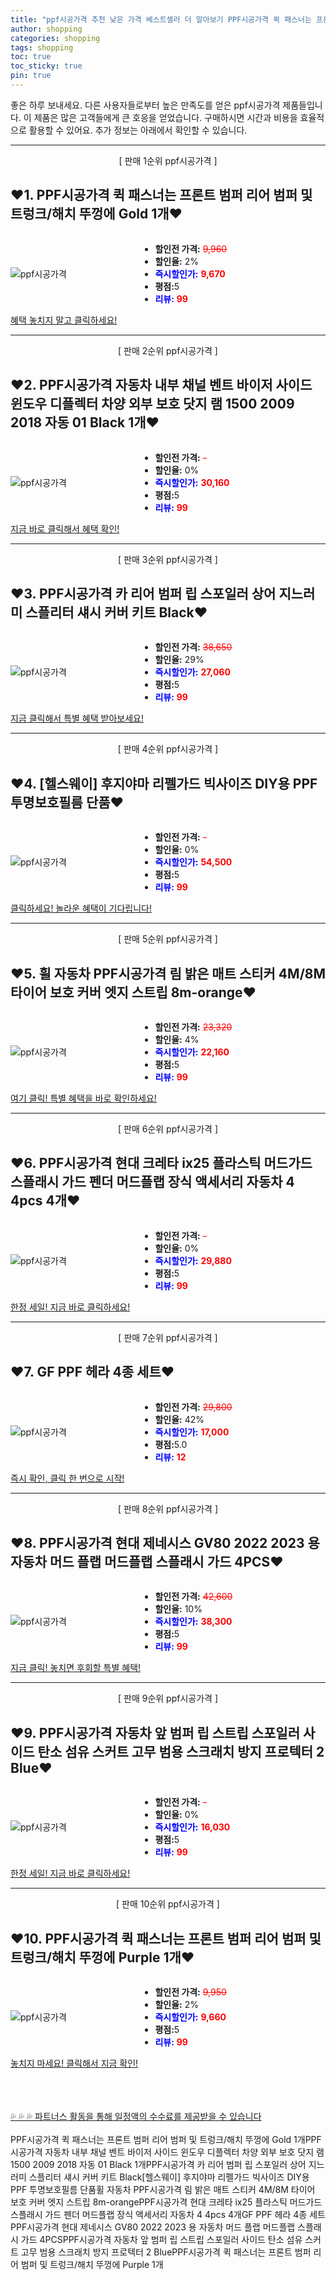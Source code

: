 ```yaml
---
title: "ppf시공가격 추천 낮은 가격 베스트셀러 더 알아보기 PPF시공가격 퀵 패스너는 프론트 범퍼"
author: shopping
categories: shopping
tags: shopping
toc: true
toc_sticky: true
pin: true
---
```

좋은 하루 보내세요. 다른 사용자들로부터 높은 만족도를 얻은 ppf시공가격 제품들입니다. 이 제품은 많은 고객들에게 큰 호응을 얻었습니다. 구매하시면 시간과 비용을 효율적으로 활용할 수 있어요. 추가 정보는 아래에서 확인할 수 있습니다.

---
<p class="toplist" style="margin: 0 auto; display: block; width: fit-content;">[ 판매 1순위 ppf시공가격 ]</p>

<h2><strong>❤️1. PPF시공가격 퀵 패스너는 프론트 범퍼 리어 범퍼 및 트렁크/해치 뚜껑에 Gold 1개❤️</strong></h2>

<div style="display: flex; align-items: center;">
    <div style="flex: 0.4;">
        <img src="https://thumbnail8.coupangcdn.com/thumbnails/remote/230x230ex/image/vendor_inventory/192f/702e18e5aae6c8bcf8cdac3a98581a55966f88524b37756cce04e377defe.jpg" alt="ppf시공가격" style="max-width: 100%;">
    </div>
    <div style="flex: 0.6; margin-left: 10px;">
        <ul>
            <li><strong>할인전 가격:</strong> <del style="color: red;">9,960</del></li>
            <li><strong>할인율:</strong> 2%</li>
            <li><span style='color:blue'><strong>즉시할인가:</strong></span> <span style='color:red'><strong>9,670</strong></span></li>
            <li><strong>평점:</strong>5</li>
            <li><span style='color:blue'><strong>리뷰:</strong></span> <span style='color:red'><strong>99</strong></span></li>
        </ul>
    </div>
</div>
<div class="center">
    <a href="https://selin100587001.github.io?lptag=AF9450613&subid=githubio&pageKey=8134298809&traceid=V0-153&itemId=23104472134&vendorItemId=90137782748" class="myButton">
        혜택 놓치지 말고 클릭하세요!
    </a>
</div>


---
<p class="toplist" style="margin: 0 auto; display: block; width: fit-content;">[ 판매 2순위 ppf시공가격 ]</p>

<h2><strong>❤️2. PPF시공가격 자동차 내부 채널 벤트 바이저 사이드 윈도우 디플렉터 차양 외부 보호 닷지 램 1500 2009 2018 자동 01 Black 1개❤️</strong></h2>

<div style="display: flex; align-items: center;">
    <div style="flex: 0.4;">
        <img src="https://thumbnail6.coupangcdn.com/thumbnails/remote/230x230ex/image/vendor_inventory/c1e2/39c7c321ad72399cc5bef91cace682c82acb38e62457159246645f39d38d.jpg" alt="ppf시공가격" style="max-width: 100%;">
    </div>
    <div style="flex: 0.6; margin-left: 10px;">
        <ul>
            <li><strong>할인전 가격:</strong> <del style="color: red;">-</del></li>
            <li><strong>할인율:</strong> 0%</li>
            <li><span style='color:blue'><strong>즉시할인가:</strong></span> <span style='color:red'><strong>30,160</strong></span></li>
            <li><strong>평점:</strong>5</li>
            <li><span style='color:blue'><strong>리뷰:</strong></span> <span style='color:red'><strong>99</strong></span></li>
        </ul>
    </div>
</div>
<div class="center">
    <a href="https://selin100587001.github.io?lptag=AF9450613&subid=githubio&pageKey=6880905576&traceid=V0-153&itemId=16488880985&vendorItemId=90404820339" class="myButton">
        지금 바로 클릭해서 혜택 확인!
    </a>
</div>


---
<p class="toplist" style="margin: 0 auto; display: block; width: fit-content;">[ 판매 3순위 ppf시공가격 ]</p>

<h2><strong>❤️3. PPF시공가격 카 리어 범퍼 립 스포일러 상어 지느러미 스플리터 섀시 커버 키트 Black❤️</strong></h2>

<div style="display: flex; align-items: center;">
    <div style="flex: 0.4;">
        <img src="https://thumbnail9.coupangcdn.com/thumbnails/remote/230x230ex/image/vendor_inventory/737c/12414c3f3297b2e47df0a5a1229c6589c2daa78b1c3a0a2d301da5085df7.jpg" alt="ppf시공가격" style="max-width: 100%;">
    </div>
    <div style="flex: 0.6; margin-left: 10px;">
        <ul>
            <li><strong>할인전 가격:</strong> <del style="color: red;">38,650</del></li>
            <li><strong>할인율:</strong> 29%</li>
            <li><span style='color:blue'><strong>즉시할인가:</strong></span> <span style='color:red'><strong>27,060</strong></span></li>
            <li><strong>평점:</strong>5</li>
            <li><span style='color:blue'><strong>리뷰:</strong></span> <span style='color:red'><strong>99</strong></span></li>
        </ul>
    </div>
</div>
<div class="center">
    <a href="https://selin100587001.github.io?lptag=AF9450613&subid=githubio&pageKey=8251528522&traceid=V0-153&itemId=23756860577&vendorItemId=90781323128" class="myButton">
        지금 클릭해서 특별 혜택 받아보세요!
    </a>
</div>


---
<p class="toplist" style="margin: 0 auto; display: block; width: fit-content;">[ 판매 4순위 ppf시공가격 ]</p>

<h2><strong>❤️4. [헬스웨이] 후지야마 리펠가드 빅사이즈 DIY용 PPF 투명보호필름 단품❤️</strong></h2>

<div style="display: flex; align-items: center;">
    <div style="flex: 0.4;">
        <img src="https://thumbnail10.coupangcdn.com/thumbnails/remote/230x230ex/image/vendor_inventory/fa2b/b59b4629becb801fe07e3ffe1e403a36281d9a4722256f433e6f3aab8b4c.jpg" alt="ppf시공가격" style="max-width: 100%;">
    </div>
    <div style="flex: 0.6; margin-left: 10px;">
        <ul>
            <li><strong>할인전 가격:</strong> <del style="color: red;">-</del></li>
            <li><strong>할인율:</strong> 0%</li>
            <li><span style='color:blue'><strong>즉시할인가:</strong></span> <span style='color:red'><strong>54,500</strong></span></li>
            <li><strong>평점:</strong>5</li>
            <li><span style='color:blue'><strong>리뷰:</strong></span> <span style='color:red'><strong>99</strong></span></li>
        </ul>
    </div>
</div>
<div class="center">
    <a href="https://selin100587001.github.io?lptag=AF9450613&subid=githubio&pageKey=271799434&traceid=V0-153&itemId=854918620&vendorItemId=5227226560" class="myButton">
        클릭하세요! 놀라운 혜택이 기다립니다!
    </a>
</div>


---
<p class="toplist" style="margin: 0 auto; display: block; width: fit-content;">[ 판매 5순위 ppf시공가격 ]</p>

<h2><strong>❤️5. 휠 자동차 PPF시공가격 림 밝은 매트 스티커 4M/8M 타이어 보호 커버 엣지 스트립 8m-orange❤️</strong></h2>

<div style="display: flex; align-items: center;">
    <div style="flex: 0.4;">
        <img src="https://thumbnail6.coupangcdn.com/thumbnails/remote/230x230ex/image/vendor_inventory/8499/5a27bceef6b608168c49e55a1537c495f3e926cda8c21c34e8fb5bc15fc9.jpg" alt="ppf시공가격" style="max-width: 100%;">
    </div>
    <div style="flex: 0.6; margin-left: 10px;">
        <ul>
            <li><strong>할인전 가격:</strong> <del style="color: red;">23,320</del></li>
            <li><strong>할인율:</strong> 4%</li>
            <li><span style='color:blue'><strong>즉시할인가:</strong></span> <span style='color:red'><strong>22,160</strong></span></li>
            <li><strong>평점:</strong>5</li>
            <li><span style='color:blue'><strong>리뷰:</strong></span> <span style='color:red'><strong>99</strong></span></li>
        </ul>
    </div>
</div>
<div class="center">
    <a href="https://selin100587001.github.io?lptag=AF9450613&subid=githubio&pageKey=8173802248&traceid=V0-153&itemId=23355003627&vendorItemId=90545584563" class="myButton">
        여기 클릭! 특별 혜택을 바로 확인하세요!
    </a>
</div>


---
<p class="toplist" style="margin: 0 auto; display: block; width: fit-content;">[ 판매 6순위 ppf시공가격 ]</p>

<h2><strong>❤️6. PPF시공가격 현대 크레타 ix25 플라스틱 머드가드 스플래시 가드 펜더 머드플랩 장식 액세서리 자동차 4 4pcs 4개❤️</strong></h2>

<div style="display: flex; align-items: center;">
    <div style="flex: 0.4;">
        <img src="https://thumbnail10.coupangcdn.com/thumbnails/remote/230x230ex/image/vendor_inventory/1e3c/b8af61896b2789eb0d1c80e566f5b15f35b308d8d27e00b61518b57434a8.jpg" alt="ppf시공가격" style="max-width: 100%;">
    </div>
    <div style="flex: 0.6; margin-left: 10px;">
        <ul>
            <li><strong>할인전 가격:</strong> <del style="color: red;">-</del></li>
            <li><strong>할인율:</strong> 0%</li>
            <li><span style='color:blue'><strong>즉시할인가:</strong></span> <span style='color:red'><strong>29,880</strong></span></li>
            <li><strong>평점:</strong>5</li>
            <li><span style='color:blue'><strong>리뷰:</strong></span> <span style='color:red'><strong>99</strong></span></li>
        </ul>
    </div>
</div>
<div class="center">
    <a href="https://selin100587001.github.io?lptag=AF9450613&subid=githubio&pageKey=7980807822&traceid=V0-153&itemId=22140679769&vendorItemId=89808724448" class="myButton">
        한정 세일! 지금 바로 클릭하세요!
    </a>
</div>


---
<p class="toplist" style="margin: 0 auto; display: block; width: fit-content;">[ 판매 7순위 ppf시공가격 ]</p>

<h2><strong>❤️7. GF PPF 헤라 4종 세트❤️</strong></h2>

<div style="display: flex; align-items: center;">
    <div style="flex: 0.4;">
        <img src="https://thumbnail10.coupangcdn.com/thumbnails/remote/230x230ex/image/vendor_inventory/1f54/f6bd0786fcadb65a60f873129992d9a14494dd70f390a60a323b50edef9a.png" alt="ppf시공가격" style="max-width: 100%;">
    </div>
    <div style="flex: 0.6; margin-left: 10px;">
        <ul>
            <li><strong>할인전 가격:</strong> <del style="color: red;">29,800</del></li>
            <li><strong>할인율:</strong> 42%</li>
            <li><span style='color:blue'><strong>즉시할인가:</strong></span> <span style='color:red'><strong>17,000</strong></span></li>
            <li><strong>평점:</strong>5.0</li>
            <li><span style='color:blue'><strong>리뷰:</strong></span> <span style='color:red'><strong>12</strong></span></li>
        </ul>
    </div>
</div>
<div class="center">
    <a href="https://selin100587001.github.io?lptag=AF9450613&subid=githubio&pageKey=7613417269&traceid=V0-153&itemId=20169046870&vendorItemId=87210528682" class="myButton">
        즉시 확인, 클릭 한 번으로 시작!
    </a>
</div>


---
<p class="toplist" style="margin: 0 auto; display: block; width: fit-content;">[ 판매 8순위 ppf시공가격 ]</p>

<h2><strong>❤️8. PPF시공가격 현대 제네시스 GV80 2022 2023 용 자동차 머드 플랩 머드플랩 스플래시 가드 4PCS❤️</strong></h2>

<div style="display: flex; align-items: center;">
    <div style="flex: 0.4;">
        <img src="https://thumbnail8.coupangcdn.com/thumbnails/remote/230x230ex/image/vendor_inventory/73e3/c27efa3816cf71368bea14b887b8b9abfd3e941d76ca268dac16f2a50d41.jpg" alt="ppf시공가격" style="max-width: 100%;">
    </div>
    <div style="flex: 0.6; margin-left: 10px;">
        <ul>
            <li><strong>할인전 가격:</strong> <del style="color: red;">42,600</del></li>
            <li><strong>할인율:</strong> 10%</li>
            <li><span style='color:blue'><strong>즉시할인가:</strong></span> <span style='color:red'><strong>38,300</strong></span></li>
            <li><strong>평점:</strong>5</li>
            <li><span style='color:blue'><strong>리뷰:</strong></span> <span style='color:red'><strong>99</strong></span></li>
        </ul>
    </div>
</div>
<div class="center">
    <a href="https://selin100587001.github.io?lptag=AF9450613&subid=githubio&pageKey=8008224552&traceid=V0-153&itemId=22332415544&vendorItemId=90603206090" class="myButton">
        지금 클릭! 놓치면 후회할 특별 혜택!
    </a>
</div>


---
<p class="toplist" style="margin: 0 auto; display: block; width: fit-content;">[ 판매 9순위 ppf시공가격 ]</p>

<h2><strong>❤️9. PPF시공가격 자동차 앞 범퍼 립 스트립 스포일러 사이드 탄소 섬유 스커트 고무 범용 스크래치 방지 프로텍터 2 Blue❤️</strong></h2>

<div style="display: flex; align-items: center;">
    <div style="flex: 0.4;">
        <img src="https://thumbnail9.coupangcdn.com/thumbnails/remote/230x230ex/image/vendor_inventory/8347/5b1853ad941edbe26bd1d362095fa55926253ac3e54b4f6d8ef72b55f725.jpg" alt="ppf시공가격" style="max-width: 100%;">
    </div>
    <div style="flex: 0.6; margin-left: 10px;">
        <ul>
            <li><strong>할인전 가격:</strong> <del style="color: red;">-</del></li>
            <li><strong>할인율:</strong> 0%</li>
            <li><span style='color:blue'><strong>즉시할인가:</strong></span> <span style='color:red'><strong>16,030</strong></span></li>
            <li><strong>평점:</strong>5</li>
            <li><span style='color:blue'><strong>리뷰:</strong></span> <span style='color:red'><strong>99</strong></span></li>
        </ul>
    </div>
</div>
<div class="center">
    <a href="https://selin100587001.github.io?lptag=AF9450613&subid=githubio&pageKey=8025855075&traceid=V0-153&itemId=22430902014&vendorItemId=90764486380" class="myButton">
        한정 세일! 지금 바로 클릭하세요!
    </a>
</div>


---
<p class="toplist" style="margin: 0 auto; display: block; width: fit-content;">[ 판매 10순위 ppf시공가격 ]</p>

<h2><strong>❤️10. PPF시공가격 퀵 패스너는 프론트 범퍼 리어 범퍼 및 트렁크/해치 뚜껑에 Purple 1개❤️</strong></h2>

<div style="display: flex; align-items: center;">
    <div style="flex: 0.4;">
        <img src="https://thumbnail8.coupangcdn.com/thumbnails/remote/230x230ex/image/vendor_inventory/192f/702e18e5aae6c8bcf8cdac3a98581a55966f88524b37756cce04e377defe.jpg" alt="ppf시공가격" style="max-width: 100%;">
    </div>
    <div style="flex: 0.6; margin-left: 10px;">
        <ul>
            <li><strong>할인전 가격:</strong> <del style="color: red;">9,950</del></li>
            <li><strong>할인율:</strong> 2%</li>
            <li><span style='color:blue'><strong>즉시할인가:</strong></span> <span style='color:red'><strong>9,660</strong></span></li>
            <li><strong>평점:</strong>5</li>
            <li><span style='color:blue'><strong>리뷰:</strong></span> <span style='color:red'><strong>99</strong></span></li>
        </ul>
    </div>
</div>
<div class="center">
    <a href="https://selin100587001.github.io?lptag=AF9450613&subid=githubio&pageKey=8134298809&traceid=V0-153&itemId=23104472130&vendorItemId=90137782726" class="myButton">
        놓치지 마세요! 클릭해서 지금 확인!
    </a>
</div>

<br><br><br>[💦 💦 💦 파트너스 활동을 통해 일정액의 수수료를 제공받을 수 있습니다](https://link.coupang.com/a/bcpT2c)<br><br>PPF시공가격 퀵 패스너는 프론트 범퍼 리어 범퍼 및 트렁크/해치 뚜껑에 Gold 1개PPF시공가격 자동차 내부 채널 벤트 바이저 사이드 윈도우 디플렉터 차양 외부 보호 닷지 램 1500 2009 2018 자동 01 Black 1개PPF시공가격 카 리어 범퍼 립 스포일러 상어 지느러미 스플리터 섀시 커버 키트 Black[헬스웨이] 후지야마 리펠가드 빅사이즈 DIY용 PPF 투명보호필름 단품휠 자동차 PPF시공가격 림 밝은 매트 스티커 4M/8M 타이어 보호 커버 엣지 스트립 8m-orangePPF시공가격 현대 크레타 ix25 플라스틱 머드가드 스플래시 가드 펜더 머드플랩 장식 액세서리 자동차 4 4pcs 4개GF PPF 헤라 4종 세트PPF시공가격 현대 제네시스 GV80 2022 2023 용 자동차 머드 플랩 머드플랩 스플래시 가드 4PCSPPF시공가격 자동차 앞 범퍼 립 스트립 스포일러 사이드 탄소 섬유 스커트 고무 범용 스크래치 방지 프로텍터 2 BluePPF시공가격 퀵 패스너는 프론트 범퍼 리어 범퍼 및 트렁크/해치 뚜껑에 Purple 1개